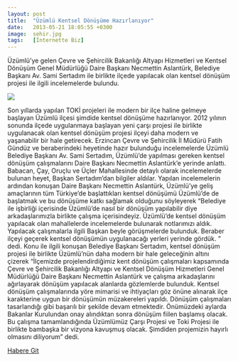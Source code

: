 ```yaml
---
layout: post
title:  "Üzümlü Kentsel Dönüşüme Hazırlanıyor"
date:   2013-05-21 18:05:55 +0300
image:  sehir.jpg
tags:   [İnternette Biz]
---
```

Üzümlü’ye gelen Çevre ve Şehircilik Bakanlığı Altyapı Hizmetleri ve Kentsel Dönüşüm Genel Müdürlüğü Daire Başkanı Necmettin Aslantürk, Belediye Başkanı Av. Sami Sertadım ile birlikte ilçede yapılacak olan kentsel dönüşüm projesi ile ilgili incelemelerde bulundu.

![]({{site.baseurl}}/img/hb2.png)

Son yıllarda yapılan TOKİ projeleri ile modern bir ilçe haline gelmeye başlayan Üzümlü ilçesi şimdide kentsel dönüşüme hazırlanıyor. 2012 yılının sonunda ilçede uygulanmaya başlayan yeni çarşı projesi ile birlikte uygulanacak olan kentsel dönüşüm projesi ilçeyi daha modern ve yaşanabilir bir hale getirecek.          Erzincan Çevre ve Şehircilik İl Müdürü Fatih Gündüz ve beraberindeki heyetinde hazır bulunduğu incelemelerde Üzümlü Belediye Başkanı Av. Sami Sertadım, Üzümlü’de yapılması gereken kentsel dönüşüm çalışmalarını Daire Başkanı Necmettin Aslantürk’e yerinde anlattı. Babacan, Çay, Oruçlu ve Üçler Mahallesinde detaylı olarak incelemelerde bulunan heyet, Başkan Sertadım’dan bilgiler aldılar.          Yapılan incelemelerin ardından konuşan Daire Başkanı Necmettin Aslantürk, Üzümlü’ye geliş amaçlarının tüm Türkiye’de başlattıkları kentsel dönüşümü Üzümlü’de de başlatmak ve bu dönüşüme katkı sağlamak olduğunu söyleyerek “Belediye ile işbirliği içerisinde Üzümlü’de nasıl bir dönüşüm yapılabilir diye arkadaşlarımızla birlikte çalışma içerisindeyiz. Üzümlü’de kentsel dönüşüm yapılacak olan mahallelerde incelemelerde bulunarak notlarımızı aldık. Yapılacak çalışmalarla ilgili Başkan beyle görüşmelerde bulunduk. Beraber ilçeyi geçerek kentsel dönüşümün uygulanacağı yerleri yerinde gördük. ” dedi.          Konu ile ilgili konuşan Belediye Başkanı Sertadım, kentsel dönüşüm projesi  ile birlikte Üzümlü’nün daha modern bir hale geleceğinin altını çizerek “İlçemizde projelendirdiğimiz kent dönüşüm çalışmaları kapsamında Çevre ve Şehircilik Bakanlığı Altyapı ve Kentsel Dönüşüm Hizmetleri Genel Müdürlüğü Daire Başkanı Necmettin Aslantürk ve çalışma arkadaşlarını ağırlayarak dönüşüm yapılacak alanlarda gözlemlerde bulunduk. Kentsel dönüşüm çalışmalarında yöre mimarisi ve ihtiyaçları göz önüne alınarak ilçe karakterine uygun bir dönüşümün müzakereleri yapıldı. Dönüşüm çalışmaları tasarlandığı gibi başarılı bir şekilde devam etmektedir. Önümüzdeki aylarda Bakanlar Kurulundan onay alındıktan sonra dönüşüm fiilen başlamış olacak. Bu çalışma tamamlandığında Üzümlümüz Çarşı Projesi ve Toki Projesi ile birlikte bambaşka bir vizyona kavuşmuş olacak. Şimdiden projemizin hayırlı olmasını diliyorum” dedi.

[Habere Git](http://www.dogugazetesi.com/gundem/uzumlu-kentsel-donusume-hazirlaniyor-h1593.html)
